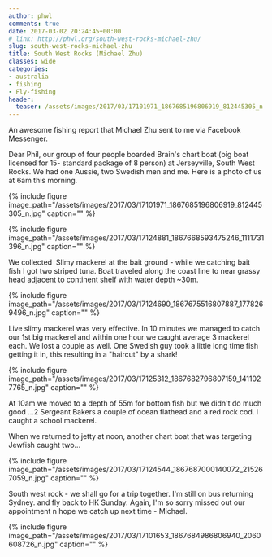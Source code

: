 ```yaml
---
author: phwl
comments: true
date: 2017-03-02 20:24:45+00:00
# link: http://phwl.org/south-west-rocks-michael-zhu/
slug: south-west-rocks-michael-zhu
title: South West Rocks (Michael Zhu)
classes: wide
categories:
- australia
- fishing
- Fly-fishing
header:
  teaser: /assets/images/2017/03/17101971_1867685196806919_812445305_n.jpg
---
```


An awesome fishing report that Michael Zhu sent to me via Facebook Messenger.

Dear Phil, our group of four people boarded Brain's chart boat (big boat licensed for 15- standard package of 8 person) at Jerseyville, South West Rocks. We had one Aussie, two Swedish men and me. Here is a photo of us at 6am this morning.

{% include figure image_path="/assets/images/2017/03/17101971_1867685196806919_812445305_n.jpg" caption="" %}

<!-- more -->

{% include figure image_path="/assets/images/2017/03/17124881_1867668593475246_1111731396_n.jpg" caption="" %}

We collected  Slimy mackerel at the bait ground - while we catching bait fish I got two striped tuna. Boat traveled along the coast line to near grassy head adjacent to continent shelf with water depth ~30m.

{% include figure image_path="/assets/images/2017/03/17124690_1867675516807887_1778269496_n.jpg" caption="" %}

Live slimy mackerel was very effective. In 10 minutes we managed to catch our 1st big mackerel and within one hour we caught average 3 mackerel each. We lost a couple as well. One Swedish guy took a little long time fish getting it in, this resulting in a "haircut" by a shark!

{% include figure image_path="/assets/images/2017/03/17125312_1867682796807159_1411027765_n.jpg" caption="" %}

At 10am we moved to a depth of 55m for bottom fish but we didn't do much good ...2 Sergeant Bakers a couple of ocean flathead and a red rock cod. I caught a school mackerel.

When we returned to jetty at noon, another chart boat that was targeting Jewfish caught two...

{% include figure image_path="/assets/images/2017/03/17124544_1867687000140072_215267059_n.jpg" caption="" %}

















South west rock - we shall go for a trip together. I'm still on bus returning Sydney. and fly back to HK Sunday. Again, I'm so sorry missed out our appointment n hope we catch up next time - Michael.







{% include figure image_path="/assets/images/2017/03/17101653_1867684986806940_2060608726_n.jpg" caption="" %}












